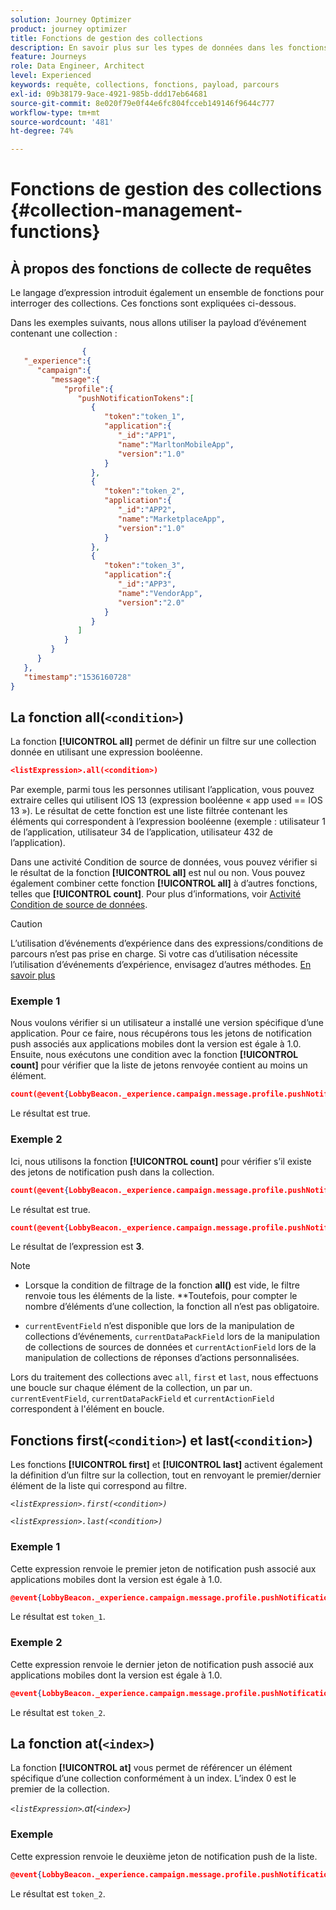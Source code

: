 ```yaml
---
solution: Journey Optimizer
product: journey optimizer
title: Fonctions de gestion des collections
description: En savoir plus sur les types de données dans les fonctions de gestion des collections
feature: Journeys
role: Data Engineer, Architect
level: Experienced
keywords: requête, collections, fonctions, payload, parcours
exl-id: 09b38179-9ace-4921-985b-ddd17eb64681
source-git-commit: 8e020f79e0f44e6fc804fcceb149146f9644c777
workflow-type: tm+mt
source-wordcount: '481'
ht-degree: 74%

---
```


# Fonctions de gestion des collections {#collection-management-functions}


## À propos des fonctions de collecte de requêtes

Le langage d’expression introduit également un ensemble de fonctions pour interroger des collections. Ces fonctions sont expliquées ci-dessous.

Dans les exemples suivants, nous allons utiliser la payload d’événement contenant une collection :

```json
                { 
   "_experience":{ 
      "campaign":{ 
         "message":{ 
            "profile":{ 
               "pushNotificationTokens":[ 
                  { 
                     "token":"token_1",
                     "application":{ 
                        "_id":"APP1",
                        "name":"MarltonMobileApp",
                        "version":"1.0"
                     }
                  },
                  { 
                     "token":"token_2",
                     "application":{ 
                        "_id":"APP2",
                        "name":"MarketplaceApp",
                        "version":"1.0"
                     }
                  },
                  { 
                     "token":"token_3",
                     "application":{ 
                        "_id":"APP3",
                        "name":"VendorApp",
                        "version":"2.0"
                     }
                  }
               ]
            }
         }
      }
   },
   "timestamp":"1536160728"
}
```

## La fonction all(`<condition>`)

La fonction **[!UICONTROL all]** permet de définir un filtre sur une collection donnée en utilisant une expression booléenne.

```json
<listExpression>.all(<condition>)
```

Par exemple, parmi tous les personnes utilisant l’application, vous pouvez extraire celles qui utilisent IOS 13 (expression booléenne « app used == IOS 13 »). Le résultat de cette fonction est une liste filtrée contenant les éléments qui correspondent à l’expression booléenne (exemple : utilisateur 1 de l’application, utilisateur 34 de l’application, utilisateur 432 de l’application).

Dans une activité Condition de source de données, vous pouvez vérifier si le résultat de la fonction **[!UICONTROL all]** est nul ou non. Vous pouvez également combiner cette fonction **[!UICONTROL all]** à d’autres fonctions, telles que **[!UICONTROL count]**. Pour plus d’informations, voir [Activité Condition de source de données](../condition-activity.md#data_source_condition).


>[!CAUTION]
>
>L’utilisation d’événements d’expérience dans des expressions/conditions de parcours n’est pas prise en charge. Si votre cas d’utilisation nécessite l’utilisation d’événements d’expérience, envisagez d’autres méthodes. [En savoir plus](../exp-event-lookup.md)

### Exemple 1

Nous voulons vérifier si un utilisateur a installé une version spécifique d’une application. Pour ce faire, nous récupérons tous les jetons de notification push associés aux applications mobiles dont la version est égale à 1.0. Ensuite, nous exécutons une condition avec la fonction **[!UICONTROL count]** pour vérifier que la liste de jetons renvoyée contient au moins un élément. 

```json
count(@event{LobbyBeacon._experience.campaign.message.profile.pushNotificationTokens.all(currentEventField.application.version == "1.0").token}) > 0
```

Le résultat est true.

### Exemple 2

Ici, nous utilisons la fonction **[!UICONTROL count]** pour vérifier s’il existe des jetons de notification push dans la collection.

```json
count(@event{LobbyBeacon._experience.campaign.message.profile.pushNotificationTokens.all().token}) > 0
```


Le résultat est true.


```json
count(@event{LobbyBeacon._experience.campaign.message.profile.pushNotificationTokens.token})
```

Le résultat de l’expression est **3**.


>[!NOTE]
>
>* Lorsque la condition de filtrage de la fonction **all()** est vide, le filtre renvoie tous les éléments de la liste. **Toutefois, pour compter le nombre d’éléments d’une collection, la fonction all n’est pas obligatoire.
>
>* `currentEventField` n’est disponible que lors de la manipulation de collections d’événements, `currentDataPackField` lors de la manipulation de collections de sources de données et `currentActionField` lors de la manipulation de collections de réponses d’actions personnalisées.
>
>  Lors du traitement des collections avec `all`, `first` et `last`, nous effectuons une boucle sur chaque élément de la collection, un par un. `currentEventField`, `currentDataPackField` et `currentActionField` correspondent à l&#39;élément en boucle.


## Fonctions first(`<condition>`) et last(`<condition>`)

Les fonctions **[!UICONTROL first]** et **[!UICONTROL last]** activent également la définition d’un filtre sur la collection, tout en renvoyant le premier/dernier élément de la liste qui correspond au filtre.

_`<listExpression>.first(<condition>)`_

_`<listExpression>.last(<condition>)`_

### Exemple 1

Cette expression renvoie le premier jeton de notification push associé aux applications mobiles dont la version est égale à 1.0. 


```json
@event{LobbyBeacon._experience.campaign.message.profile.pushNotificationTokens.first(currentEventField.application.version == "1.0").token}
```

Le résultat est `token_1`.

### Exemple 2

Cette expression renvoie le dernier jeton de notification push associé aux applications mobiles dont la version est égale à 1.0. 


```json
@event{LobbyBeacon._experience.campaign.message.profile.pushNotificationTokens.last(currentEventField.application.version == "1.0").token}
```

Le résultat est `token_2`.

## La fonction at(`<index>`)

La fonction **[!UICONTROL at]** vous permet de référencer un élément spécifique d’une collection conformément à un index.
L’index 0 est le premier de la collection.

_`<listExpression>`.at(`<index>`)_

### Exemple

Cette expression renvoie le deuxième jeton de notification push de la liste.


```json
@event{LobbyBeacon._experience.campaign.message.profile.pushNotificationTokens.at(1).token}`
```

Le résultat est `token_2`.